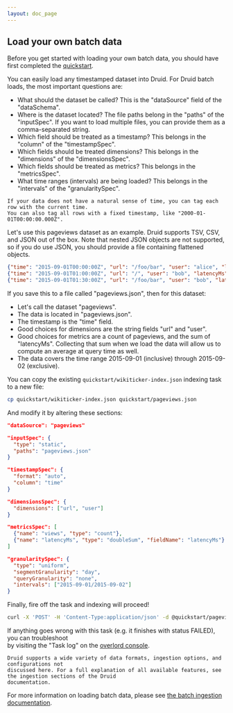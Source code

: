 ```yaml
---
layout: doc_page
---
```


## Load your own batch data

Before you get started with loading your own batch data, you should have first completed the [quickstart](quickstart.html).

You can easily load any timestamped dataset into Druid. For Druid batch loads, the most important 
questions are:

  * What should the dataset be called? This is the "dataSource" field of the "dataSchema".
  * Where is the dataset located? The file paths belong in the "paths" of the "inputSpec". If you
want to load multiple files, you can provide them as a comma-separated string.
  * Which field should be treated as a timestamp? This belongs in the "column" of the "timestampSpec".
  * Which fields should be treated dimensions? This belongs in the "dimensions" of the "dimensionsSpec".
  * Which fields should be treated as metrics? This belongs in the "metricsSpec".
  * What time ranges (intervals) are being loaded? This belongs in the "intervals" of the "granularitySpec".

```note-info
If your data does not have a natural sense of time, you can tag each row with the current time. 
You can also tag all rows with a fixed timestamp, like "2000-01-01T00:00:00.000Z".
```

Let's use this pageviews dataset as an example. Druid supports TSV, CSV, and JSON out of the box. 
Note that nested JSON objects are not supported, so if you do use JSON, you should provide a file 
containing flattened objects.

```json
{"time": "2015-09-01T00:00:00Z", "url": "/foo/bar", "user": "alice", "latencyMs": 32}
{"time": "2015-09-01T01:00:00Z", "url": "/", "user": "bob", "latencyMs": 11}
{"time": "2015-09-01T01:30:00Z", "url": "/foo/bar", "user": "bob", "latencyMs": 45}
```

If you save this to a file called "pageviews.json", then for this dataset:

  * Let's call the dataset "pageviews".
  * The data is located in "pageviews.json".
  * The timestamp is the "time" field.
  * Good choices for dimensions are the string fields "url" and "user".
  * Good choices for metrics are a count of pageviews, and the sum of "latencyMs". Collecting that 
sum when we load the data will allow us to compute an average at query time as well.
  * The data covers the time range 2015-09-01 (inclusive) through 2015-09-02 (exclusive).

You can copy the existing `quickstart/wikiticker-index.json` indexing task to a new file:

```bash
cp quickstart/wikiticker-index.json quickstart/pageviews.json
```

And modify it by altering these sections:

```json
"dataSource": "pageviews"
```

```json
"inputSpec": {
  "type": "static",
  "paths": "pageviews.json"
}
```

```json
"timestampSpec": {
  "format": "auto",
  "column": "time"
}
```

```json
"dimensionsSpec": {
  "dimensions": ["url", "user"]
}
```

```json
"metricsSpec": [
  {"name": "views", "type": "count"},
  {"name": "latencyMs", "type": "doubleSum", "fieldName": "latencyMs"}
]
```

```json
"granularitySpec": {
  "type": "uniform",
  "segmentGranularity": "day",
  "queryGranularity": "none",
  "intervals": ["2015-09-01/2015-09-02"]
}
```

Finally, fire off the task and indexing will proceed!

```bash
curl -X 'POST' -H 'Content-Type:application/json' -d @quickstart/pageviews.json localhost:8090/druid/indexer/v1/task
```

If anything goes wrong with this task (e.g. it finishes with status FAILED), you can troubleshoot  
by visiting the "Task log" on the [overlord console](http://localhost:8090/console.html).

```note-info
Druid supports a wide variety of data formats, ingestion options, and configurations not 
discussed here. For a full explanation of all available features, see the ingestion sections of the Druid 
documentation.
```

For more information on loading batch data, please see [the batch ingestion documentation](../ingestion/batch-ingestion.html).
